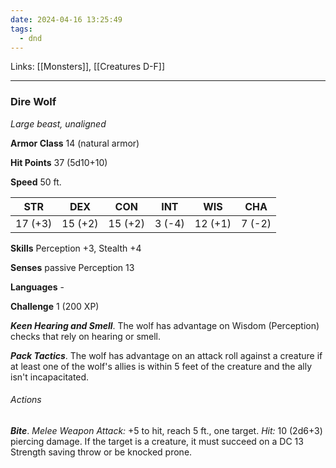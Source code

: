```yaml
---
date: 2024-04-16 13:25:49
tags:
  - dnd
---
```

Links: [[Monsters]], [[Creatures D-F]]

---

### Dire Wolf

*Large beast, unaligned*

**Armor Class** 14 (natural armor)

**Hit Points** 37 (5d10+10)

**Speed** 50 ft.

| STR     | DEX     | CON     | INT    | WIS     | CHA    |
|---------|---------|---------|--------|---------|--------|
| 17 (+3) | 15 (+2) | 15 (+2) | 3 (-4) | 12 (+1) | 7 (-2) |

**Skills** Perception +3, Stealth +4

**Senses** passive Perception 13

**Languages** -

**Challenge** 1 (200 XP)

***Keen Hearing and Smell***. The wolf has advantage on Wisdom (Perception) checks that rely on hearing or smell.

***Pack Tactics***. The wolf has advantage on an attack roll against a creature if at least one of the wolf's allies is within 5 feet of the creature and the ally isn't incapacitated.

###### Actions

***Bite***. *Melee Weapon Attack:* +5 to hit, reach 5 ft., one target. *Hit:* 10 (2d6+3) piercing damage. If the target is a creature, it must succeed on a DC 13 Strength saving throw or be knocked prone.